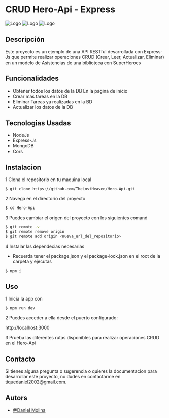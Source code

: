 # CRUD Hero-Api - Express

![Logo](https://upload.wikimedia.org/wikipedia/commons/6/64/Expressjs.png)
![Logo](https://upload.wikimedia.org/wikipedia/commons/9/93/MongoDB_Logo.svg)
![Logo](https://upload.wikimedia.org/wikipedia/commons/d/d9/Node.js_logo.svg)


## Descripción

Este proyecto es un ejemplo de una API RESTful desarrollada con Express-Js que permite realizar operaciones CRUD (Crear, Leer, Actualizar, Eliminar) en un modelo de Asistencias de una biblioteca con SuperHeroes

## Funcionalidades

- Obtener todos los datos de la DB En la pagina de inicio
- Crear mas tareas en la DB 
- Eliminar Tareas ya realizadas en la BD
- Actualizar los datos de la DB

## Tecnologias Usadas
- NodeJs
- Express-Js
- MongoDB
- Cors

## Instalacion

1 Clona el repositorio en tu maquina local
```bash
$ git clone https://github.com/TheLostHeaven/Hero-Api.git
```

2 Navega en el directorio del proyecto 
```bash
$ cd Hero-Api
```

3 Puedes cambiar el origen del proyecto con los siguientes comand

```bash
$ git remote -v
$ git remote remove origin
$ git remote add origin <nueva_url_del_repositorio>
```

4 Instalar las dependecias necesarias
- Recuerda tener el package.json y el package-lock.json en el root de la carpeta y ejecutas

```bash
$ npm i
```

## Uso

1 Inicia la app con 
```bash
$ npm run dev
```

2 Puedes acceder a ella desde el puerto configurado:

http://localhost:3000

3 Prueba las diferentes rutas disponibles para realizar operaciones CRUD en el Hero-Api

## Contacto

Si tienes alguna pregunta o sugerencia o quieres la documentacion para desarrollar este proyecto, no dudes en contactarme en [tiquedaniel2002@gmail.com](tiquedaniel2002@gmail.com).


## Autors

- [@Daniel Molina](https://github.com/TheLostHeaven)
